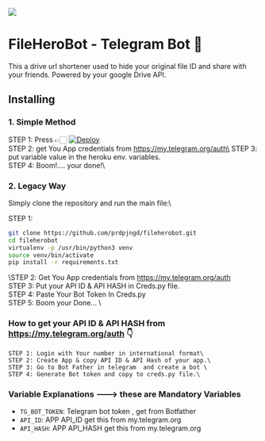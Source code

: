 ![​](https://telegra.ph/file/fbbf4413766a980126baa.jpg)
#  FileHeroBot - Telegram Bot 🤖

This a drive url shortener used to hide your original file ID and share with your friends. Powered by your google Drive API.

## Installing

### 1.  Simple Method 

STEP 1: Press 👉🏻 [![Deploy](https://www.herokucdn.com/deploy/button.svg)](https://heroku.com/deploy)\
STEP 2: get You App credentials from https://my.telegram.org/auth\
STEP 3: put variable value in the heroku env. variables.\
STEP 4: Boom!.... your done!\


### 2. Legacy Way
Simply clone the repository and run the main file:\

STEP 1:
```sh
git clone https://github.com/prdpjngd/fileherobot.git
cd fileherobot
virtualenv -p /usr/bin/python3 venv
source venv/bin/activate
pip install -r requirements.txt
```
\STEP 2: Get You App credentials from https://my.telegram.org/auth \
STEP 3: Put your API ID & API HASH in Creds.py file.\
STEP 4: Paste Your Bot Token In Creds.py\
STEP 5: Boom your Done... \


### How to get your  API ID & API HASH from https://my.telegram.org/auth 👇
```
STEP 1: Login with Your number in international format\
STEP 2: Create App & copy API ID & API Hash of your app.\
STEP 3: Go to Bot Father in telegram  and create a bot \
STEP 4: Generate Bot token and copy to creds.py file.\
```

### Variable Explanations ---> these are Mandatory Variables

* `TG_BOT_TOKEN`: Telegram bot token , get from Botfather
* `API_ID`: APP API_ID get this from my.telegram.org
* `API_HASH`: APP API_HASH get this from my.telegram.org
